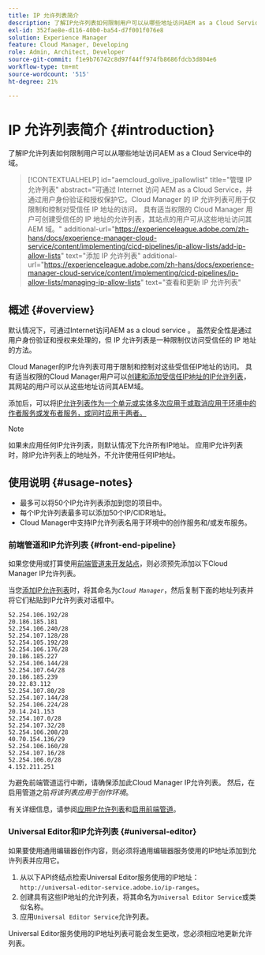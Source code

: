```yaml
---
title: IP 允许列表简介
description: 了解IP允许列表如何限制用户可以从哪些地址访问AEM as a Cloud Service中的域。
exl-id: 352fae8e-d116-40b0-ba54-d7f001f076e8
solution: Experience Manager
feature: Cloud Manager, Developing
role: Admin, Architect, Developer
source-git-commit: f1e9b76742c8d97f44ff974fb8686fdcb3d804e6
workflow-type: tm+mt
source-wordcount: '515'
ht-degree: 21%

---
```



# IP 允许列表简介 {#introduction}

了解IP允许列表如何限制用户可以从哪些地址访问AEM as a Cloud Service中的域。

>[!CONTEXTUALHELP]
>id="aemcloud_golive_ipallowlist"
>title="管理 IP 允许列表"
>abstract="可通过 Internet 访问 AEM as a Cloud Service，并通过用户身份验证和授权保护它。Cloud Manager 的 IP 允许列表可用于仅限制和控制对受信任 IP 地址的访问。 具有适当权限的 Cloud Manager 用户可创建受信任的 IP 地址的允许列表，其站点的用户可从这些地址访问其 AEM 域。"
>additional-url="https://experienceleague.adobe.com/zh-hans/docs/experience-manager-cloud-service/content/implementing/cicd-pipelines/ip-allow-lists/add-ip-allow-lists" text="添加 IP 允许列表"
>additional-url="https://experienceleague.adobe.com/zh-hans/docs/experience-manager-cloud-service/content/implementing/cicd-pipelines/ip-allow-lists/managing-ip-allow-lists" text="查看和更新 IP 允许列表"

## 概述 {#overview}

默认情况下，可通过Internet访问AEM as a cloud service 。 虽然安全性是通过用户身份验证和授权来处理的，但 IP 允许列表是一种限制仅访问受信任的 IP 地址的方法。

Cloud Manager的IP允许列表可用于限制和控制对这些受信任IP地址的访问。 具有适当权限的Cloud Manager用户可以[创建和添加受信任IP地址的IP允许列表](/help/implementing/cloud-manager/ip-allow-lists/add-ip-allow-lists.md)，其网站的用户可以从这些地址访问其AEM域。

添加后，可以将[IP允许列表作为一个单元或实体多次应用于或取消应用于环境中的作者服务或发布者服务，或同时应用于两者。](/help/implementing/cloud-manager/ip-allow-lists/apply-allow-list.md)

>[!NOTE]
>
>如果未应用任何IP允许列表，则默认情况下允许所有IP地址。 应用IP允许列表时，除IP允许列表上的地址外，不允许使用任何IP地址。

## 使用说明 {#usage-notes}

* 最多可以将50个IP允许列表添加到您的项目中。
* 每个IP允许列表最多可以添加50个IP/CIDR地址。
* Cloud Manager中支持IP允许列表名用于环境中的创作服务和/或发布服务。

### 前端管道和IP允许列表 {#front-end-pipeline}

如果您使用或打算使用[前端管道来开发站点](/help/implementing/developing/introduction/developing-with-front-end-pipelines.md)，则必须预先添加以下Cloud Manager IP允许列表。

当您[添加IP允许列表](/help/implementing/cloud-manager/ip-allow-lists/add-ip-allow-lists.md#add-cm-allowlist)时，将其命名为&#x200B;*`Cloud Manager`*，然后复制下面的地址列表并将它们粘贴到IP允许列表对话框中。

```text
52.254.106.192/28
20.186.185.181
52.254.106.240/28
52.254.107.128/28
52.254.105.192/28
52.254.106.176/28
20.186.185.227
52.254.106.144/28
52.254.107.64/28
20.186.185.239
20.22.83.112
52.254.107.80/28
52.254.107.144/28
52.254.106.224/28
20.14.241.153
52.254.107.0/28
52.254.107.32/28
52.254.106.208/28
40.70.154.136/29
52.254.106.160/28
52.254.107.16/28
52.254.106.0/28
4.152.211.251
```

为避免前端管道运行中断，请确保添加此Cloud Manager IP允许列表。 然后，在启用管道之前&#x200B;*将该列表应用于创作环境*。

有关详细信息，请参阅[应用IP允许列表](/help/implementing/cloud-manager/ip-allow-lists/apply-allow-list.md)和[启用前端管道](/help/sites-cloud/administering/site-creation/enable-front-end-pipeline.md)。

### Universal Editor和IP允许列表 {#universal-editor}

如果要使用通用编辑器创作内容，则必须将通用编辑器服务使用的IP地址添加到允许列表并应用它。

1. 从以下API终结点检索Universal Editor服务使用的IP地址： `http://universal-editor-service.adobe.io/ip-ranges`。
1. 创建具有这些IP地址的允许列表，将其命名为`Universal Editor Service`或类似名称。
1. 应用`Universal Editor Service`允许列表。

Universal Editor服务使用的IP地址列表可能会发生更改，您必须相应地更新允许列表。
